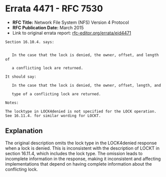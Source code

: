 # Errata 4471 - RFC 7530

- **RFC Title:** Network File System (NFS) Version 4 Protocol
- **RFC Publication Date:** March 2015
- Link to original errata report: [rfc-editor.org/errata/eid4471](https://www.rfc-editor.org/errata/eid4471)

```
Section 16.10.4. says:


   In the case that the lock is denied, the owner, offset, and length of
   a conflicting lock are returned.

It should say:

   In the case that the lock is denied, the owner, offset, length, and
   type of a conflicting lock are returned.

Notes:

The locktype in LOCK4denied is not specified for the LOCK operation.  See 16.11.4. for similar wording for LOCKT.
```

## Explanation

The original description omits the lock type in the LOCK4denied response when a lock is denied. This is inconsistent with the description of LOCKT in section 16.11.4, which includes the lock type. The omission leads to incomplete information in the response, making it inconsistent and affecting implementations that depend on having complete information about the conflicting lock.

